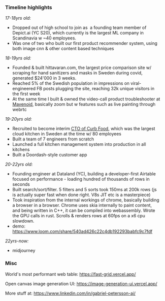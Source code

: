 ### **Timeline highlights**

*17-18yrs old:*

-   Dropped out of high school to join as  a founding team member of Depict.ai (YC S20), which currently is the largest ML company in Scandinavia w ~40 employees. 
-   Was one of two who built our first product recommender system, using both image cnn & other content based techniques

*18-19yrs old:* 

-   Founded & built hittavaran.com, the largest price comparison site w/ scraping for hand sanitizers and masks in Sweden during covid, generated $24'000 in 3 weeks.
-   Reached 5% of the Swedish population in impressions on viral-engineered FB posts plugging the site, reaching 32k unique visitors in the first week
-   At the same time I built & owned the video-call product troubleshooter at [Mavenoid](https://techcrunch.com/2022/08/30/mavenoid-which-automates-technical-support-and-onboarding-for-hardware-companies-raises-30m/), basically zoom but w features such as live painting through webrtc

*19-20yrs old:*
-   Recruited to become interim <ins>CTO of Curb Food</ins>, which was the largest cloud kitchen in Sweden at the time w/ 80 employees
-   Built a team of 7 engineers from scratch 
-   Launched a full kitchen management system into production in all kitchens
-   Built a Doordash-style customer app

*20-22yrs old:* 
-   Founding engineer at Dataland (YC), building a developer-first Airtable focused on performance - loading hundred of thousands of rows in seconds
-   Built search/sort/filter. 5 filters and 5 sorts took 150ms at 200k rows (js is actually super fast when done right. V8s JIT etc is a masterpiece)
-   Took inspiration from the internal workings of chrome, basically building a browser in a browser. Chrome uses skia internally to paint content, and being written in C++, it can be compiled into webassembly. Wrote the GPU calls in rust. Scrolls & renders rows at 60fps on a x6 cpu slowdown.
-   demo: https://www.loom.com/share/540ad426c22c4db192293babfc9c7fdf

*22yrs-now:*
-   midjourney


### Misc
World's most performant web table: https://fast-grid.vercel.app/

Open canvas image generation UI: https://image-generation-ui.vercel.app/

More stuff at: https://www.linkedin.com/in/gabriel-petersson-ai/
